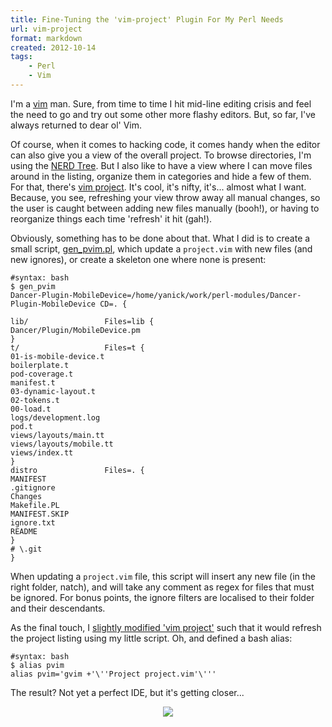 ```yaml
---
title: Fine-Tuning the 'vim-project' Plugin For My Perl Needs
url: vim-project
format: markdown
created: 2012-10-14
tags:
    - Perl
    - Vim
---
```


I'm a [vim][vim] man. Sure, from time to time I hit mid-line editing crisis and
feel the need to go and try out some other more flashy editors. But, so far,
I've always returned to dear ol' Vim.

Of course, when it comes to hacking code, it comes handy when the editor can
also give you a view of the overall project. To browse directories, I'm using
the [NERD Tree](https://github.com/scrooloose/nerdtree). But I also like to
have a view where I can move files around in the listing, organize them in
categories and hide a few of them. For that, there's [vim
project](http://www.vim.org/scripts/script.php?script_id=69). It's cool, it's
nifty, it's... almost what I want. Because, you see, refreshing
your view throw away all manual changes, so the user is caught between adding
new files manually (booh!), or having to reorganize things each time 'refresh'
it hit (gah!).

Obviously, something has to be done about that. What I did is to create a 
small script, [gen_pvim.pl](https://github.com/yanick/environment/blob/master/bin/gen_pvim), 
which update a `project.vim` with new files (and new ignores), or create a
skeleton one where none is present:

    #syntax: bash
    $ gen_pvim
    Dancer-Plugin-MobileDevice=/home/yanick/work/perl-modules/Dancer-Plugin-MobileDevice CD=. {

    lib/                 Files=lib {
    Dancer/Plugin/MobileDevice.pm
    }
    t/                   Files=t {
    01-is-mobile-device.t
    boilerplate.t
    pod-coverage.t
    manifest.t
    03-dynamic-layout.t
    02-tokens.t
    00-load.t
    logs/development.log
    pod.t
    views/layouts/main.tt
    views/layouts/mobile.tt
    views/index.tt
    }
    distro               Files=. {
    MANIFEST
    .gitignore
    Changes
    Makefile.PL
    MANIFEST.SKIP
    ignore.txt
    README
    }
    # \.git
    }

When updating a `project.vim` file, this script will insert any new file (in
the right folder, natch), and will take any comment as regex for files that
must be ignored. For bonus points, the ignore filters are localised to their
folder and their descendants.

As the final touch, I
[slightly modified 'vim
project'](https://github.com/yanick/environment/commit/4718d7806b48f60b8976d4d76e84de7443b0d873#vim-plugins/project/plugin/project.vim)
such that it would refresh the project listing using my little script. Oh, and
defined a bash alias:

    #syntax: bash
    $ alias pvim
    alias pvim='gvim +'\''Project project.vim'\'''

The result? Not yet a perfect IDE, but it's getting closer... 

<div align="center">
<img src="__ENTRY_DIR__/screenshot.png" />
</div>


[vim]: http://vim.org
